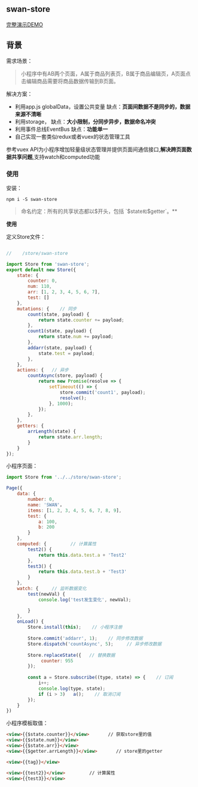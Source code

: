 ## swan-store

[完整演示DEMO](https://github.com/libin1991/swan-store)

## 背景 
需求场景：
> 小程序中有AB两个页面，A属于商品列表页，B属于商品编辑页，A页面点击编辑商品需要将商品数据传输到B页面。

解决方案：
-  利用app.js globalData，设置公共变量      缺点：**页面间数据不是同步的，数据来源不清晰**
- 利用storage，    缺点：**大小限制，分同步异步，数据命名冲突**
- 利用事件总线EventBus      缺点：**功能单一**
- 自己实现一套类似redux或者vuex的状态管理工具

参考vuex API为小程序增加轻量级状态管理并提供页面间通信接口,**解决跨页面数据共享问题**,支持watch和computed功能

###  使用
安装： 
```
npm i -S swan-store
```

> 命名约定：所有的共享状态都以$开头，包括 `$state`和`$getter`。**

**使用**

定义Store文件：
```js

//    /store/swan-store

import Store from 'swan-store';
export default new Store({
    state: {
        counter: 0,
        num: 110,
        arr: [1, 2, 3, 4, 5, 6, 7],
        test: []
    },
    mutations: {    // 同步
        count(state, payload) {
            return state.counter += payload;
        },
        count1(state, payload) {
            return state.num += payload;
        },
        addarr(state, payload) {
            state.test = payload;
        },
    },
    actions: {   // 异步
        countAsync(store, payload) {
            return new Promise(resolve => {
                setTimeout(() => {
                    store.commit('count1', payload);
                    resolve();
                }, 1000);
            });
        },
    },
    getters: {
        arrLength(state) {
            return state.arr.length;
        }
    }
});
```
小程序页面：
```javascript { .theme-peacock }
import Store from '../../store/swan-store';

Page({
    data: {
        number: 0,
        name: 'SWAN'，
        items: [1, 2, 3, 4, 5, 6, 7, 8, 9],
        test: {
            a: 100,
            b: 200
        }
    },
    computed: {         // 计算属性
        test2() {
            return this.data.test.a + 'Test2'
        },
        test3() {
            return this.data.test.b + 'Test3'
        }
    },
    watch: {     // 监听数据变化
        test(newVal) {
            console.log('test发生变化', newVal);

        }
    },
    onLoad() {
        Store.install(this);    // 小程序注册
        
        Store.commit('addarr', 1);    // 同步修改数据
        Store.dispatch('countAsync', 5);     // 异步修改数据
        
        Store.replaceState({   // 替换数据
             counter: 955
        });
        
        const a = Store.subscribe((type, state) => {    // 订阅
            i++;
            console.log(type, state);
            if (i > 3)   a();    // 取消订阅
        });
    }
})
```
 小程序模板取值：
```html { .theme-peacock }
<view>{{$state.counter}}</view>       // 获取store里的值
<view>{{$state.num}}</view>
<view>{{$state.arr}}</view>
<view>{{$getter.arrLength}}</view>       // store里的getter

<view>{{tag}}</view>

<view>{{test2}}</view>         // 计算属性
<view>{{test3}}</view>
```


